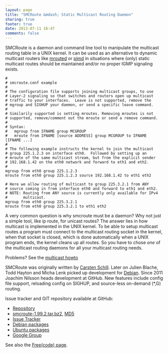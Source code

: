 ```yaml
---
layout: page
title: "SMCRoute &mdash; Static Multicast Routing Daemon"
sharing: true
footer: true
date: 2013-07-11 16:47
comments: false
---
```


SMCRoute is a daemon and command line tool to manipulate the multicast
routing table in a UNIX kernel.  It can be used as an alternative to
dynamic multicast routers like [mrouted](/mrouted.html) or
[pimd](/pimd.html) in situations where (only) static multicast routes
should be maintained and/or no proper IGMP signaling exists.

    #
    # smcroute.conf example
    #
    # The configuration file supports joining multicast groups, to use
    # Layer-2 signaling so that switches and routers open up multicast
    # traffic to your interfaces.  Leave is not supported, remove the
    # mgroup and SIGHUP your daemon, or send a specific leave command.
    #
    # Similarily supported is setting mroutes. Removing mroutes is not
    # supported, remove/comment out the mroute or send a remove command.
    #
    # Syntax:
    #   mgroup from IFNAME group MCGROUP
    #   mroute from IFNAME [source ADDRESS] group MCGROUP to IFNAME [IFNAME ...]
    #
    # The following example instructs the kernel to join the multicast
    # group 225.1.2.3 on interface eth0.  Followed by setting up an
    # mroute of the same multicast stream, but from the explicit sender
    # 192.168.1.42 on the eth0 network and forward to eth1 and eth2.
    #
    mgroup from eth0 group 225.1.2.3
    mroute from eth0 group 225.1.2.3 source 192.168.1.42 to eth1 eth2
    
    # Here we allow routing of multicast to group 225.3.2.1 from ANY
    # source coming in from interface eth0 and forward to eth1 and eth2.
    # NOTE: Routing from ANY source is currently only available for IPv4
    #       multicast.
    mgroup from eth0 group 225.3.2.1
    mroute from eth0 group 225.3.2.1 to eth1 eth2

A very common question is why smcroute must be a daemon?  Why not just
a simple tool, like ip route, for unicast routes?  The answer lies in
how multicast is implemented in the UNIX kernel.  To be able to setup
multicast routes a program must connect to the multicast routing
socket in the kernel, when that socket is closed, which is done
automatically when a UNIX program ends, the kernel cleans up all
routes.  So you have to chose *one* of the multicast routing daemons
for all your multicast routing needs.

Problems?  See the [multicast howto](/multicast-howto.html)

SMCRoute was originally written by
[Carsten Schill](http://www.cschill.de/smcroute/).  Later on Julien
Blache, Todd Hayton and Micha Lenk picked up development for
[Debian](http://alioth.debian.org/projects/smcroute/).  Since 2011
Joachim Nilsson heads development at GitHub.  New features include
config file support, reloading config on SIGHUP, and source-less
on-demand (*,G) routing.

Issue tracker and GIT repository available at GitHub:

   * [Repository](http://github.com/troglobit/smcroute)
   * [smcroute-1.99.2.tar.bz2](ftp://troglobit.com/smcroute/smcroute-1.99.2.tar.bz2),
     [MD5](ftp://troglobit.com/smcroute/smcroute-1.99.2.tar.bz2.md5)
   * [Issue Tracker](http://github.com/troglobit/smroute/issues)
   * [Debian packages](http://packages.debian.org/smcroute)
   * [Ubuntu packages](http://packages.ubuntu.com/smcroute)
   * [Google Group](https://groups.google.com/forum/?fromgroups#!forum/smcroute)

See also the [Free(code) page](http://freecode.com/projects/smcoute).

